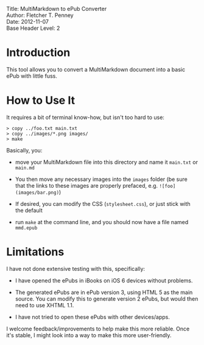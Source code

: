 Title:	MultiMarkdown to ePub Converter  
Author:	Fletcher T. Penney  
Date:	2012-11-07  
Base Header Level:	2  

# Introduction #

This tool allows you to convert a MultiMarkdown document into a basic ePub with little fuss.


# How to Use It #

It requires a bit of terminal know-how, but isn't too hard to use:

	> copy ../foo.txt main.txt
	> copy ../images/*.png images/
	> make

Basically, you:

* move your MultiMarkdown file into this directory and name it `main.txt` or `main.md`

* You then move any necessary images into the `images` folder (be sure that the links to these images are properly prefaced, e.g. `![foo](images/bar.png)`)

* If desired, you can modify the CSS (`stylesheet.css`), or just stick with the default

* run `make` at the command line, and you should now have a file named `mmd.epub`

# Limitations #

I have not done extensive testing with this, specifically:

* I have opened the ePubs in iBooks on iOS 6 devices without problems.

* The generated ePubs are in ePub version 3, using HTML 5 as the main source.  You can modify this to generate version 2 ePubs, but would then need to use XHTML 1.1. 

* I have not tried to open these ePubs with other devices/apps.


I welcome feedback/improvements to help make this more reliable.  Once it's stable, I might look into a way to make this more user-friendly.

